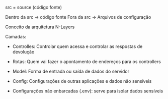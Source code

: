 src = source (código fonte)

Dentro da src -> código fonte
Fora da src -> Arquivos de configuração

Conceito da arquitetura N-Layers

Camadas:
- Controlles: Controlar quem acessa e controlar as respostas de devolução

- Rotas: Quem vai fazer o apontamento de endereços para os controllers

- Model: Forma de entrada ou saída de dados do servidor

- Config: Configurações de outras aplicações e dados não sensíveis

- Configurações não enbarcadas (.env): serve para isolar dados sensíveis